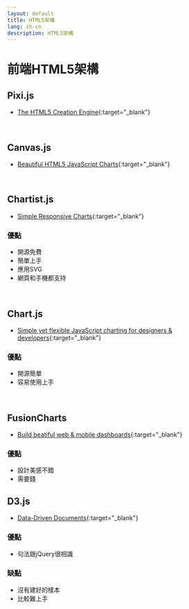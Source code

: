 ```yaml
---
layout: default
title: HTML5架構
lang: zh-cn
description: HTML5架構
---
```


# 前端HTML5架構

## Pixi.js

* [The HTML5 Creation Engine](https://www.pixijs.com/){:target="_blank"}

<br>

## Canvas.js

* [Beautiful HTML5 JavaScript Charts](https://canvasjs.com/){:target="_blank"}

<br>

## Chartist.js

* [Simple Responsive Charts](http://gionkunz.github.io/chartist-js/){:target="_blank"}


### 優點

* 開源免費
* 簡單上手
* 應用SVG
* 網頁和手機都支持

<br>

## Chart.js

* [Simple yet flexible JavaScript charting for designers & developers](https://www.chartjs.org/){:target="_blank"}


### 優點

* 開源簡單
* 容易使用上手

<br>

## FusionCharts

* [Build beatiful web & mobile dashboards](https://www.fusioncharts.com/){:target="_blank"}


### 優點

* 設計美感不錯
* 需要錢

## D3.js

* [Data-Driven Documents](https://d3js.org/){:target="_blank"}

### 優點

* 句法跟jQuery很相識

### 缺點

* 沒有建好的樣本
* 比較難上手

<br>